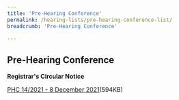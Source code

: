 ```yaml
---
title: 'Pre-Hearing Conference'
permalink: /hearing-lists/pre-hearing-conference-list/
breadcrumb: 'Pre-Hearing Conference'

---
```



Pre-Hearing Conference
---

**Registrar's Circular Notice**

[PHC 14/2021 - 8 December 2021](/files/Phc142021-08Dec2021.pdf)(594KB)

